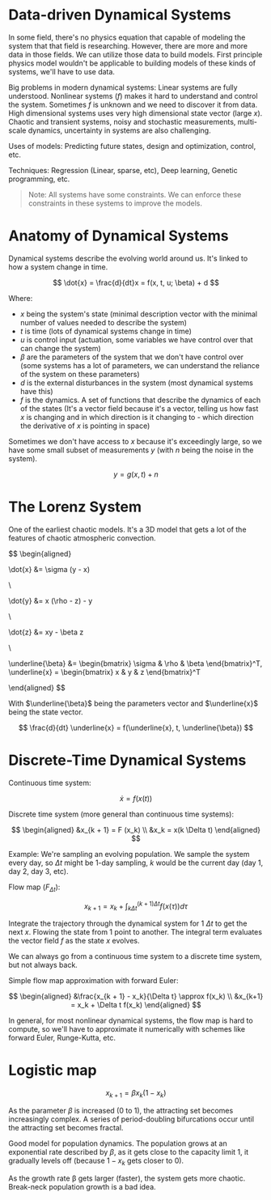 # Data-driven Dynamical Systems

In some field, there's no physics equation that capable of modeling the system that that field is researching. However, there are more and more data in those fields. We can utilize those data to build models. First principle physics model wouldn't be applicable to building models of these kinds of systems, we'll have to use data.

Big problems in modern dynamical systems: Linear systems are fully understood. Nonlinear systems ($f$) makes it hard to understand and control the system. Sometimes $f$ is unknown and we need to discover it from data. High dimensional systems uses very high dimensional state vector (large $x$). Chaotic and transient systems, noisy and stochastic measurements, multi-scale dynamics, uncertainty in systems are also challenging.

Uses of models: Predicting future states, design and optimization, control, etc.

Techniques: Regression (Linear, sparse, etc), Deep learning, Genetic programming, etc.

> Note: All systems have some constraints. We can enforce these constraints in these systems to improve the models.

# Anatomy of Dynamical Systems

Dynamical systems describe the evolving world around us. It's linked to how a system change in time.

$$
\dot{x} = \frac{d}{dt}x = f(x, t, u; \beta) + d
$$

Where:
- $x$ being the system's state (minimal description vector with the minimal number of values needed to describe the system)
- $t$ is time (lots of dynamical systems change in time)
- $u$ is control input (actuation, some variables we have control over that can change the system)
- $\beta$ are the parameters of the system that we don't have control over (some systems has a lot of parameters, we can understand the reliance of the system on these parameters)
- $d$ is the external disturbances in the system (most dynamical systems have this)
- $f$ is the dynamics. A set of functions that describe the dynamics of each of the states (It's a vector field because it's a vector, telling us how fast $x$ is changing and in which direction is it changing to - which direction the derivative of $x$ is pointing in space)

Sometimes we don't have access to $x$ because it's exceedingly large, so we have some small subset of measurements $y$ (with $n$ being the noise in the system).

$$
y = g(x, t) + n
$$

# The Lorenz System

One of the earliest chaotic models. It's a 3D model that gets a lot of the features of chaotic atmospheric convection.

$$
\begin{aligned}

\dot{x} &= \sigma (y - x)

\\

\dot{y} &= x (\rho - z) - y

\\

\dot{z} &= xy - \beta z

\\

\underline{\beta} &= \begin{bmatrix} \sigma & \rho & \beta \end{bmatrix}^T, \underline{x} = \begin{bmatrix} x & y & z \end{bmatrix}^T

\end{aligned}
$$

With $\underline{\beta}$ being the parameters vector and $\underline{x}$ being the state vector.

$$
\frac{d}{dt} \underline{x} = f(\underline{x}, t, \underline{\beta})
$$

# Discrete-Time Dynamical Systems

Continuous time system:

$$
\dot{x} = f(x(t))
$$

Discrete time system (more general than continuous time systems):

$$
\begin{aligned}
&x_{k + 1} = F (x_k)
\\
&x_k = x(k \Delta t)
\end{aligned}
$$

Example: We're sampling an evolving population. We sample the system every day, so $\Delta t$ might be 1-day sampling, $k$ would be the current day (day 1, day 2, day 3, etc).

Flow map ($F_{\Delta t}$):

$$
x_{k+1} = x_k + \int_{k\Delta t}^{(k+1)\Delta t} f(x(\tau)) d\tau
$$

Integrate the trajectory through the dynamical system for 1 $\Delta t$ to get the next $x$. Flowing the state from 1 point to another. The integral term evaluates the vector field $f$ as the state $x$ evolves.

We can always go from a continuous time system to a discrete time system, but not always back.

Simple flow map approximation with forward Euler:

$$
\begin{aligned}
&\frac{x_{k + 1} - x_k}{\Delta t} \approx f(x_k)
\\
&x_{k+1} = x_k + \Delta t f(x_k)
\end{aligned}
$$

In general, for most nonlinear dynamical systems, the flow map is hard to compute, so we'll have to approximate it numerically with schemes like forward Euler, Runge-Kutta, etc.

# Logistic map

$$
x_{k+1} = \beta x_k (1 - x_k)
$$

As the parameter $\beta$ is increased (0 to 1), the attracting set becomes increasingly complex. A series of period-doubling bifurcations occur until the attracting set becomes fractal.

Good model for population dynamics. The population grows at an exponential rate described by $\beta$, as it gets close to the capacity limit 1, it gradually levels off (because $1 - x_k$ gets closer to 0).

As the growth rate β gets larger (faster), the system gets more chaotic. Break-neck population growth is a bad idea.
